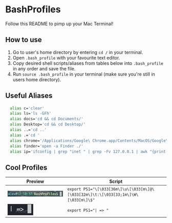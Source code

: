 # BashProfiles

Follow this README to pimp up your Mac Terminal!

## How to use
1. Go to user's home directory by entering `cd /` in your terminal.
2. Open `.bash_profile` with your favourite text editor.
3. Copy desired shell scripts/aliases from tables below into `.bash_profile` in any order and save the file.
4. Run `source .bash_profile` in your terminal (make sure you're still in users home directory).

## Useful Aliases

```sh
  alias c='clear'
  alias ls='ls -GFh'
  alias docs='cd && cd Documents/'
  alias Desktop='cd && cd Desktop/'
  alias ..='cd ..'
  alias .='cd '
  alias chrome='/Applications/Google\ Chrome.app/Contents/MacOS/Google\ Chrome'
  alias finder='open -a Finder ./'
  alias ip='ifconfig | grep "inet " | grep -Fv 127.0.0.1 | awk "{print $2}"'
```

## Cool Profiles

Preview | Script
--- | ---
<img src="https://github.com/Arasiga/BashProfiles/blob/master/images/Screen%20Shot%202017-11-08%20at%2012.14.30%20PM.png" width="350" /> | ```export PS1="\[\033[36m\]\u\[\033[m\]@\[\033[32m\]\t:\[\033[33;1m\]\W\[\033[m\]\$" ```
<img src="https://github.com/Arasiga/BashProfiles/blob/master/images/Screen%20Shot%202017-12-31%20at%205.38.37%20PM.png" width="80" /> | ```export PS1="\| => " ```
